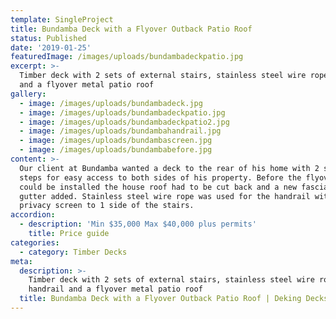 ```yaml
---
template: SingleProject
title: Bundamba Deck with a Flyover Outback Patio Roof
status: Published
date: '2019-01-25'
featuredImage: /images/uploads/bundambadeckpatio.jpg
excerpt: >-
  Timber deck with 2 sets of external stairs, stainless steel wire rope handrail
  and a flyover metal patio roof
gallery:
  - image: /images/uploads/bundambadeck.jpg
  - image: /images/uploads/bundambadeckpatio.jpg
  - image: /images/uploads/bundambadeckpatio2.jpg
  - image: /images/uploads/bundambahandrail.jpg
  - image: /images/uploads/bundambascreen.jpg
  - image: /images/uploads/bundambabefore.jpg
content: >-
  Our client at Bundamba wanted a deck to the rear of his home with 2 sets of
  steps for easy access to both sides of his property. Before the flyover roof
  could be installed the house roof had to be cut back and a new fascia and
  gutter added. Stainless steel wire rope was used for the handrail with a
  privacy screen to 1 side of the stairs.
accordion:
  - description: 'Min $35,000 Max $40,000 plus permits'
    title: Price guide
categories:
  - category: Timber Decks
meta:
  description: >-
    Timber deck with 2 sets of external stairs, stainless steel wire rope
    handrail and a flyover metal patio roof
  title: Bundamba Deck with a Flyover Outback Patio Roof | Deking Decks
---
```


